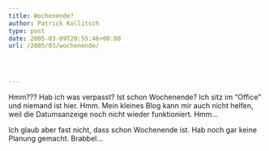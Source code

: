 ```yaml
---
title: Wochenende?
author: Patrick Kollitsch
type: post
date: 2005-03-09T20:55:46+00:00
url: /2005/03/wochenende/




---
```

Hmm??? Hab ich was verpasst? Ist schon Wochenende? Ich sitz im &#8220;Office&#8221; und niemand ist hier. Hmm. Mein kleines Blog kann mir auch nicht helfen, weil die Datumsanzeige noch nicht wieder funktioniert. Hmm&#8230; 

Ich glaub aber fast nicht, dass schon Wochenende ist. Hab noch gar keine Planung gemacht. Brabbel&#8230;